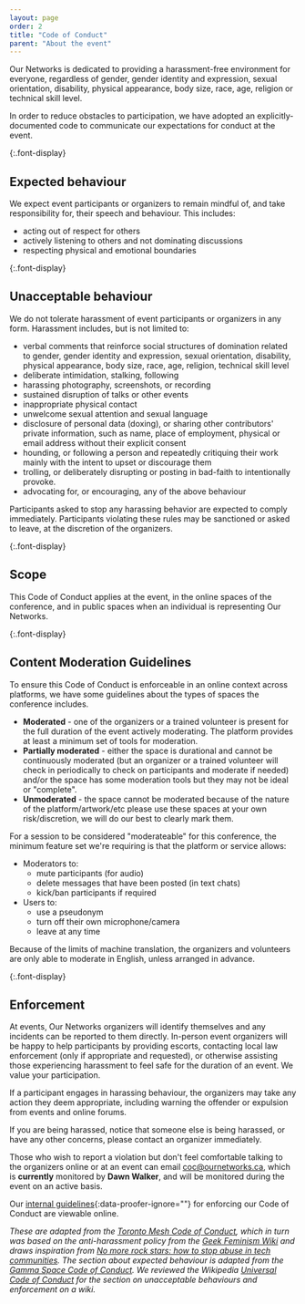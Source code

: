 ```yaml
---
layout: page
order: 2
title: "Code of Conduct"
parent: "About the event"
---
```


Our Networks is dedicated to providing a harassment-free environment for everyone, regardless of gender, gender identity and expression, sexual orientation, disability, physical appearance, body size, race, age, religion or technical skill level.

In order to reduce obstacles to participation, we have adopted an explicitly-documented code to communicate our expectations for conduct at the event.

{:.font-display}

## Expected behaviour

We expect event participants or organizers to remain mindful of, and take responsibility for, their speech and behaviour. This includes:

- acting out of respect for others
- actively listening to others and not dominating discussions
- respecting physical and emotional boundaries

{:.font-display}

## Unacceptable behaviour

We do not tolerate harassment of event participants or organizers in any form. Harassment includes, but is not limited to:

- verbal comments that reinforce social structures of domination related to gender, gender identity and expression, sexual orientation, disability, physical appearance, body size, race, age, religion, technical skill level
- deliberate intimidation, stalking, following
- harassing photography, screenshots, or recording
- sustained disruption of talks or other events
- inappropriate physical contact
- unwelcome sexual attention and sexual language
- disclosure of personal data (doxing), or sharing other contributors' private information, such as name, place of employment, physical or email address without their explicit consent
- hounding, or following a person and repeatedly critiquing their work mainly with the intent to upset or discourage them
- trolling, or deliberately disrupting or posting in bad-faith to intentionally provoke.
- advocating for, or encouraging, any of the above behaviour

Participants asked to stop any harassing behavior are expected to comply immediately. Participants violating these rules may be sanctioned or asked to leave, at the discretion of the organizers.

{:.font-display}

## Scope

This Code of Conduct applies at the event, in the online spaces of the conference, and in public spaces when an individual is representing Our Networks.

{:.font-display}

## Content Moderation Guidelines

To ensure this Code of Conduct is enforceable in an online context across platforms, we have some guidelines about the types of spaces the conference includes.

- **Moderated** - one of the organizers or a trained volunteer is present for the full duration of the event actively moderating. The platform provides at least a minimum set of tools for moderation.
- **Partially moderated** - either the space is durational and cannot be continuously moderated (but an organizer or a trained volunteer will check in periodically to check on participants and moderate if needed) and/or the space has some moderation tools but they may not be ideal or "complete".
- **Unmoderated** - the space cannot be moderated because of the nature of the platform/artwork/etc please use these spaces at your own risk/discretion, we will do our best to clearly mark them.

For a session to be considered "moderateable" for this conference, the minimum feature set we're requiring is that the platform or service allows:

- Moderators to:
  - mute participants (for audio)
  - delete messages that have been posted (in text chats)
  - kick/ban participants if required
- Users to:
  - use a pseudonym
  - turn off their own microphone/camera
  - leave at any time

Because of the limits of machine translation, the organizers and volunteers are only able to moderate in English, unless arranged in advance.

{:.font-display}

## Enforcement

At events, Our Networks organizers will identify themselves and any incidents can be reported to them directly. In-person event organizers will be happy to help participants by providing escorts, contacting local law enforcement (only if appropriate and requested), or otherwise assisting those experiencing harassment to feel safe for the duration of an event. We value your participation.

If a participant engages in harassing behaviour, the organizers may take any action they deem appropriate, including warning the offender or expulsion from events and online forums.

If you are being harassed, notice that someone else is being harassed, or have any other concerns, please contact an organizer immediately.

Those who wish to report a violation but don't feel comfortable talking to the organizers online or at an event can email [coc@ournetworks.ca](mailto:coc@ournetworks.ca), which is **currently** monitored by **Dawn Walker**, and will be monitored during the event on an active basis.

Our [internal guidelines](https://github.com/ournetworks/2019/blob/master/CONDUCT.md#guidelines){:data-proofer-ignore=""} for enforcing our Code of Conduct are viewable online.

_These are adapted from the [Toronto Mesh Code of Conduct](https://tomesh.net/code-of-conduct/), which in turn was based on the anti-harassment policy from the [Geek Feminism Wiki](https://geekfeminism.wikia.com/wiki/Conference_anti-harassment/Policy) and draws inspiration from [No more rock stars: how to stop abuse in tech communities](https://hypatia.ca/2016/06/21/no-more-rock-stars/). The section about expected behaviour is adapted from the [Gamma Space Code of Conduct](https://github.com/GammaSpace/policies/blob/master/code-of-conduct.md). We reviewed the Wikipedia [Universal Code of Conduct](https://meta.wikimedia.org/wiki/Universal_Code_of_Conduct) for the section on unacceptable behaviours and enforcement on a wiki._
